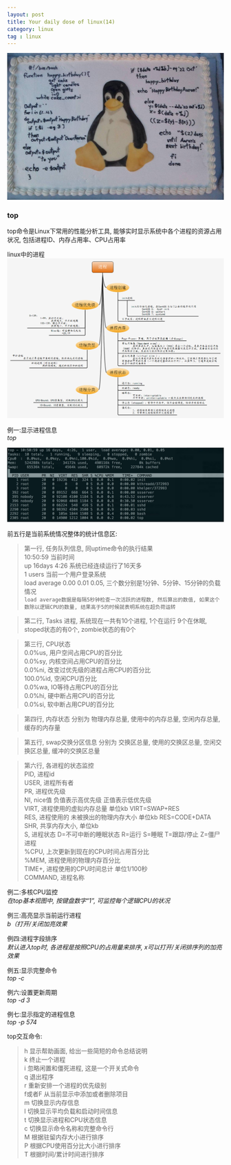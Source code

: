 ```yaml
---
layout: post
title: Your daily dose of linux(14)
category: linux
tag : linux
---
```

<img src="/img/in-post/linux.jpg">

### top  

top命令是Linux下常用的性能分析工具, 能够实时显示系统中各个进程的资源占用状况, 包括进程ID、内存占用率、CPU占用率  

linux中的进程  
<img src="/img/in-post/process.png">  


例一:显示进程信息  
*top*  

<img src="/img/in-post/top.png">  

前五行是当前系统情况整体的统计信息区:  
>第一行, 任务队列信息, 同uptime命令的执行结果  
>10:50:59 当前时间  
>up 16days 4:26 系统已经连续运行了16天多  
>1 users 当前一个用户登录系统  
>load average 0.00 0.01 0.05, 三个数分别是1分钟、5分钟、15分钟的负载情况  
`load average数据是每隔5秒钟检查一次活跃的进程数, 然后算出的数值, 如果这个数除以逻辑CPU的数量, 结果高于5的时候就表明系统在超负荷运转`  

>第二行, Tasks 进程, 系统现在一共有10个进程, 1个在运行 9个在休眠, stoped状态的有0个, zombie状态的有0个  

>第三行, CPU状态  
>0.0%us, 用户空间占用CPU的百分比    
>0.0%sy, 内核空间占用CPU的百分比  
>0.0%ni, 改变过优先级的进程占用CPU的百分比  
>100.0%id, 空闲CPU百分比  
>0.0%wa, IO等待占用CPU的百分比  
>0.0%hi, 硬中断占用CPU的百分比  
>0.0%si, 软中断占用CPU的百分比  

>第四行, 内存状态 分别为 物理内存总量, 使用中的内存总量, 空闲内存总量, 缓存的内存量  

>第五行, swap交换分区信息 分别为 交换区总量, 使用的交换区总量, 空闲交换区总量, 缓冲的交换区总量  

>第六行, 各进程的状态监控  
>PID, 进程id  
>USER, 进程所有者  
>PR, 进程优先级  
>NI, nice值 负值表示高优先级 正值表示低优先级  
>VIRT, 进程使用的虚拟内存总量 单位kb VIRT=SWAP+RES  
>RES, 进程使用的 未被换出的物理内存大小 单位kb RES=CODE+DATA    
>SHR, 共享内存大小, 单位kb  
>S, 进程状态 D=不可中断的睡眠状态 R=运行 S=睡眠 T=跟踪/停止 Z=僵尸进程  
>%CPU, 上次更新到现在的CPU时间占用百分比    
>%MEM, 进程使用的物理内存百分比  
>TIME+, 进程使用的CPU时间总计 单位1/100秒  
>COMMAND, 进程名称  

例二:多核CPU监控  
*在top基本视图中, 按键盘数字“1”, 可监控每个逻辑CPU的状况*  

例三:高亮显示当前运行进程  
*b（打开/关闭加亮效果*  

例四:进程字段排序  
*默认进入top时, 各进程是按照CPU的占用量来排序, x可以打开/关闭排序列的加亮效果*  

例五:显示完整命令  
*top -c*  

例六:设置更新周期  
*top -d 3*  

例七:显示指定的进程信息  
*top -p 574*  

top交互命令:  
>h 显示帮助画面, 给出一些简短的命令总结说明  
>k 终止一个进程  
>i 忽略闲置和僵死进程, 这是一个开关式命令  
>q 退出程序  
>r 重新安排一个进程的优先级别  
>f或者F 从当前显示中添加或者删除项目  
>m 切换显示内存信息  
>l 切换显示平均负载和启动时间信息  
>t 切换显示进程和CPU状态信息  
>c 切换显示命令名称和完整命令行  
>M 根据驻留内存大小进行排序  
>P 根据CPU使用百分比大小进行排序  
>T 根据时间/累计时间进行排序  





